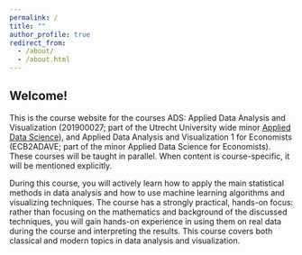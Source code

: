 ```yaml
---
permalink: /
title: ""
author_profile: true
redirect_from:
  - /about/
  - /about.html
---
```


## Welcome!

<div class="text-justify">

This is the course website for the courses ADS: Applied Data Analysis and Visualization (201900027; part of the Utrecht University wide minor <a href="https://students.uu.nl/en/academics/minors/applied-data-science" target="_blank">Applied Data Science</a>), and Applied Data Analysis and Visualization 1 for Economists (ECB2ADAVE; part of the minor Applied Data Science for Economists). These courses will be taught in parallel. When content is course-specific, it will be mentioned explicitly.

</div>

<div class="text-justify">

During this course, you will actively learn how to apply the main statistical methods in data analysis and how to use machine learning algorithms and visualizing techniques. The course has a strongly practical, hands-on focus: rather than focusing on the mathematics and background of the discussed techniques, you will gain hands-on experience in using them on real data during the course and interpreting the results. This course covers both classical and modern topics in data analysis and visualization.

</div>
